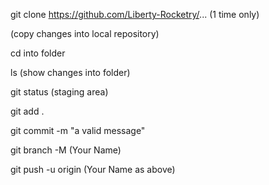 git clone https://github.com/Liberty-Rocketry/... (1 time only)

(copy changes into local repository)

cd into folder

ls (show changes into folder)

git status (staging area)

git add .

git commit -m "a valid message"

git branch -M (Your Name)

git push -u origin (Your Name as above)

